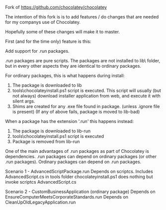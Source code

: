 Fork of https://github.com/chocolatey/chocolatey

The intention of this fork is is to add features / do changes that are needed for my companys use of Chocolatey.

Hopefully some of these changes will make it to master.

First (and for the time only) feature is this:

Add support for .run packages.

.run packages are pure scripts. The packages are not installed to lib\ folder, but in every other aspects they are identical to ordinary packages.

For ordinary packages, this is what happens during install:
  1. The package is downloaded to lib
  2. tools\chocolateyinstall.ps1 script is executed.
     This script will usually (but not always) download installer application from web, and execute it with silent args.
  3. Shims are created for any .exe file found in package. (unless .ignore file is present)
  (If any of above fails, package is moved to lib-bad)

When a package has the extension '.run' this happens instead:
  1. The package is downloaded to lib-run
  2. tools\chocolateyinstall.ps1 script is executed
  3. Package is removed from lib-run

One of the main advantages of .run packages as part of Chocolatey is dependencies.
.run packages can depend on ordinary packages (or other .run packages). 
Ordinary packages can depend on .run packages.

Scenario 1 -  AdvancedScriptPackage.run
  Depends on scriptcs. 
  Includes AdvancedScript.cs in tools folder
  chocolateyinstall.ps1 does nothing but invoke scriptcs AdvancedScript.cs
  
Scenario 2 - CustomBusinessApplication (ordinary package)
  Depends on EnsureComputerMeetsCorporateStandards.run
  Depends on CleanUpOldLegacyApplication.run
